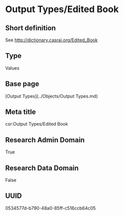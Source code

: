 # Output Types/Edited Book
## Short definition
See http://dictionary.casrai.org/Edited_Book
## Type
Values
## Base page
[Output Types](../Objects/Output Types.md)
## Meta title
csr:Output Types/Edited Book
## Research Admin Domain
True
## Research Data Domain
False
## UUID
0534577d-b790-48a0-85ff-c516ccb64c05
